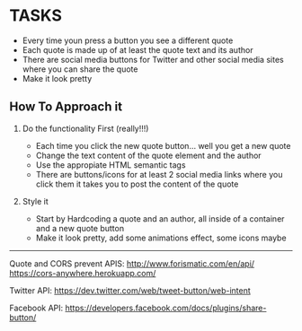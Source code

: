 # TASKS

*	Every time youn press a button you see a different quote
*	Each quote is made up of at least the quote text and its author
*	There are social media buttons for Twitter and other social media sites where you can share the quote
*	Make it look pretty 


## How To Approach it

1.	Do the functionality First (really!!!)
	-	Each time you click the new quote button... well you get a new quote
	-	Change the text content of the quote element and the author
	-	Use the appropiate HTML semantic tags
	-	There are buttons/icons for at least 2 social media links where you click them it takes you to post the content of the quote


2.	Style it
	-	Start by Hardcoding a quote and an author, all inside of a container and a new quote button
	-	Make it look pretty, add some animations effect, some icons maybe



---

Quote and CORS prevent APIS:
http://www.forismatic.com/en/api/
https://cors-anywhere.herokuapp.com/


Twitter API:
https://dev.twitter.com/web/tweet-button/web-intent

Facebook API:
https://developers.facebook.com/docs/plugins/share-button/